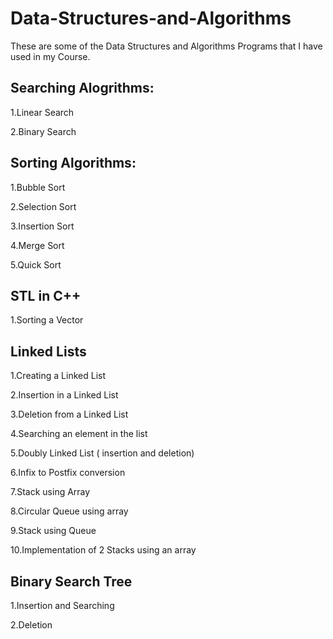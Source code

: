 # Data-Structures-and-Algorithms
These are some of the Data Structures and Algorithms Programs that I have used in my Course.

## Searching Alogrithms:

1.Linear Search

2.Binary Search

## Sorting Algorithms:

1.Bubble Sort

2.Selection Sort

3.Insertion Sort

4.Merge Sort

5.Quick Sort

## STL in C++

1.Sorting a Vector

## Linked Lists

1.Creating a Linked List

2.Insertion in a Linked List

3.Deletion from a Linked List

4.Searching an element in the list

5.Doubly Linked List ( insertion and deletion)

6.Infix to Postfix conversion

7.Stack using Array

8.Circular Queue using array

9.Stack using Queue

10.Implementation of 2 Stacks using an array

## Binary Search Tree

1.Insertion and Searching

2.Deletion

